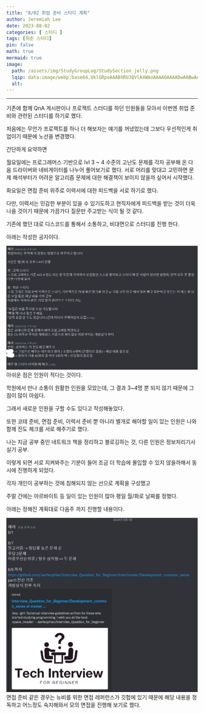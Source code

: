 ```yaml
---
title: "8/02 취업 준비 스터디 계획"
author: Jeremiah Lee
date: 2023-08-02
categories: [ 스터디 ]
tags: [취준 스터디]
pin: false
math: true
mermaid: true
image: 
  path: /assets/img/StudyGroupLog/StudySection_jelly.png
  lqip: data:image/webp;base64,UklGRpoAAABXRUJQVlA4WAoAAAAQAAAADwAABwAAQUxQSDIAAAARL0AmbZurmr57yyIiqE8oiG0bejIYEQTgqiDA9vqnsUSI6H+oAERp2HZ65qP/VIAWAFZQOCBCAAAA8AEAnQEqEAAIAAVAfCWkAALp8sF8rgRgAP7o9FDvMCkMde9PK7euH5M1m6VWoDXf2FkP3BqV0ZYbO6NA/VFIAAAA
  alt: 
---
```

***

기존에 함께 QnA 게시판이나 프로젝트 스터디를 하던 인원들을 모아서 이번엔 취업 준비와 관련된 스터디를 하기로 했다.

처음에는 무언가 프로젝트를  하나 더 해보자는 얘기를 꺼냈었는데 그보다 우선적인게 취업이기 때문에 노선을 변경했다.


간단하게 요약하면

월요일에는 프로그래머스 기반으로 lvl 3 ~ 4 수준의 고난도 문제를 각자 공부해 온 다음 드라이버와 네비게이터를 나누어 풀어보기로 했다. 서로 머리를 맞대고 고민하면 문제 해석부터가 어려운 알고리즘 문제에 대한 해결책이 보이지 않을까 싶어서 시작했다.

화요일은 면접 준비 위주로 이력서에 대한 피드백을 서로 하기로 했다.

다만, 이력서는 민감한 부분이 있을 수 있기도하고 현직자에게 피드백을 받는 것이 더욱 나을 것이기 때문에 가끔가다 질문만 주고받는 식이 될 것 같다.


기존에 했던 대로 디스코드를 통해서 소통하고, 비대면으로 스터디를 진행 한다.

아래는 작성한 공지이다.

![](/assets/img/StudyGroupLog/08-02_studylog1.png)
아쉬운 점은 인원이 적다는 것이다.

학원에서 만나 소통이 원활한 인원을 모았는데, 그 결과 3~4명 뿐 되지 않기 때문에 그 점이 많이 아쉽다.

그래서 새로운 인원을 구할 수도 있다고 작성해놓았다.


또한 코테 준비, 면접 준비, 이력서 준비 뿐 아니라 별개로 해야할 일이 있는 인원은 나와 함께 진도 체크를 서로 해주기로 했다.

나는 지금 공부 중인 네트워크 책을 정리하고 블로깅하는 것, 다른 인원은 정보처리기사 실기 공부.

이렇게 되면 서로 지켜봐주는 기분이 들어 조금 더 학습에 몰입할 수 있지 않을까해서 동시에 진행하게 되었다.


각자 개인이 공부하는 것에 침해되지 않는 선으로 계획을 구성했고

주말 간에는 아르바이트 등 일이 있는 인원이 많아 평일 월/화로 날짜를 정했다.


아래는 정해진 계획대로 다음주 까지 진행할 내용이다.

![](/assets/img/StudyGroupLog/08-02_studylog2.png)
면접 준비 같은 경우는 뉴비를 위한 면접 레퍼런스가 깃헙에 있기 때문에 해당 내용을 정독하고 어느정도 숙지해와서 모의 면접을 진행해 보기로 했다.

